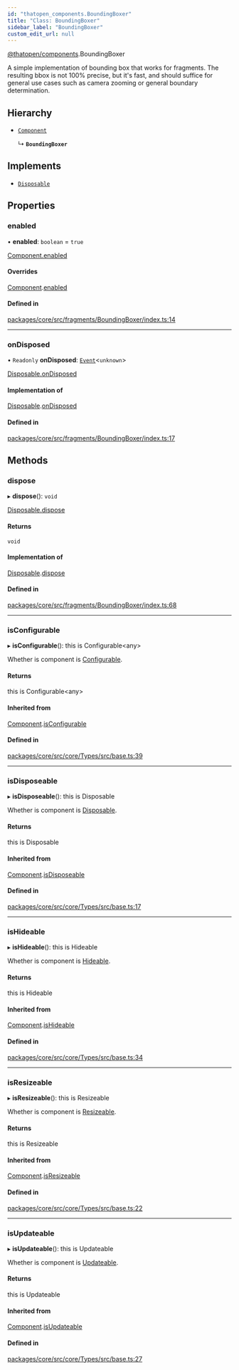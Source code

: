 ```yaml
---
id: "thatopen_components.BoundingBoxer"
title: "Class: BoundingBoxer"
sidebar_label: "BoundingBoxer"
custom_edit_url: null
---
```


[@thatopen/components](../modules/thatopen_components.md).BoundingBoxer

A simple implementation of bounding box that works for fragments. The resulting bbox is not 100% precise, but
it's fast, and should suffice for general use cases such as camera zooming or general boundary determination.

## Hierarchy

- [`Component`](thatopen_components.Component.md)

  ↳ **`BoundingBoxer`**

## Implements

- [`Disposable`](../interfaces/thatopen_components.Disposable.md)

## Properties

### enabled

• **enabled**: `boolean` = `true`

[Component.enabled](thatopen_components.Component.md#enabled)

#### Overrides

[Component](thatopen_components.Component.md).[enabled](thatopen_components.Component.md#enabled)

#### Defined in

[packages/core/src/fragments/BoundingBoxer/index.ts:14](https://github.com/ThatOpen/engine_components/blob/7affdb6/packages/core/src/fragments/BoundingBoxer/index.ts#L14)

___

### onDisposed

• `Readonly` **onDisposed**: [`Event`](thatopen_components.Event.md)<`unknown`\>

[Disposable.onDisposed](../interfaces/thatopen_components.Disposable.md#ondisposed)

#### Implementation of

[Disposable](../interfaces/thatopen_components.Disposable.md).[onDisposed](../interfaces/thatopen_components.Disposable.md#ondisposed)

#### Defined in

[packages/core/src/fragments/BoundingBoxer/index.ts:17](https://github.com/ThatOpen/engine_components/blob/7affdb6/packages/core/src/fragments/BoundingBoxer/index.ts#L17)

## Methods

### dispose

▸ **dispose**(): `void`

[Disposable.dispose](../interfaces/thatopen_components.Disposable.md#dispose)

#### Returns

`void`

#### Implementation of

[Disposable](../interfaces/thatopen_components.Disposable.md).[dispose](../interfaces/thatopen_components.Disposable.md#dispose)

#### Defined in

[packages/core/src/fragments/BoundingBoxer/index.ts:68](https://github.com/ThatOpen/engine_components/blob/7affdb6/packages/core/src/fragments/BoundingBoxer/index.ts#L68)

___

### isConfigurable

▸ **isConfigurable**(): this is Configurable<any\>

Whether is component is [Configurable](../interfaces/thatopen_components.Configurable.md).

#### Returns

this is Configurable<any\>

#### Inherited from

[Component](thatopen_components.Component.md).[isConfigurable](thatopen_components.Component.md#isconfigurable)

#### Defined in

[packages/core/src/core/Types/src/base.ts:39](https://github.com/ThatOpen/engine_components/blob/7affdb6/packages/core/src/core/Types/src/base.ts#L39)

___

### isDisposeable

▸ **isDisposeable**(): this is Disposable

Whether is component is [Disposable](../interfaces/thatopen_components.Disposable.md).

#### Returns

this is Disposable

#### Inherited from

[Component](thatopen_components.Component.md).[isDisposeable](thatopen_components.Component.md#isdisposeable)

#### Defined in

[packages/core/src/core/Types/src/base.ts:17](https://github.com/ThatOpen/engine_components/blob/7affdb6/packages/core/src/core/Types/src/base.ts#L17)

___

### isHideable

▸ **isHideable**(): this is Hideable

Whether is component is [Hideable](../interfaces/thatopen_components.Hideable.md).

#### Returns

this is Hideable

#### Inherited from

[Component](thatopen_components.Component.md).[isHideable](thatopen_components.Component.md#ishideable)

#### Defined in

[packages/core/src/core/Types/src/base.ts:34](https://github.com/ThatOpen/engine_components/blob/7affdb6/packages/core/src/core/Types/src/base.ts#L34)

___

### isResizeable

▸ **isResizeable**(): this is Resizeable

Whether is component is [Resizeable](../interfaces/thatopen_components.Resizeable.md).

#### Returns

this is Resizeable

#### Inherited from

[Component](thatopen_components.Component.md).[isResizeable](thatopen_components.Component.md#isresizeable)

#### Defined in

[packages/core/src/core/Types/src/base.ts:22](https://github.com/ThatOpen/engine_components/blob/7affdb6/packages/core/src/core/Types/src/base.ts#L22)

___

### isUpdateable

▸ **isUpdateable**(): this is Updateable

Whether is component is [Updateable](../interfaces/thatopen_components.Updateable.md).

#### Returns

this is Updateable

#### Inherited from

[Component](thatopen_components.Component.md).[isUpdateable](thatopen_components.Component.md#isupdateable)

#### Defined in

[packages/core/src/core/Types/src/base.ts:27](https://github.com/ThatOpen/engine_components/blob/7affdb6/packages/core/src/core/Types/src/base.ts#L27)
